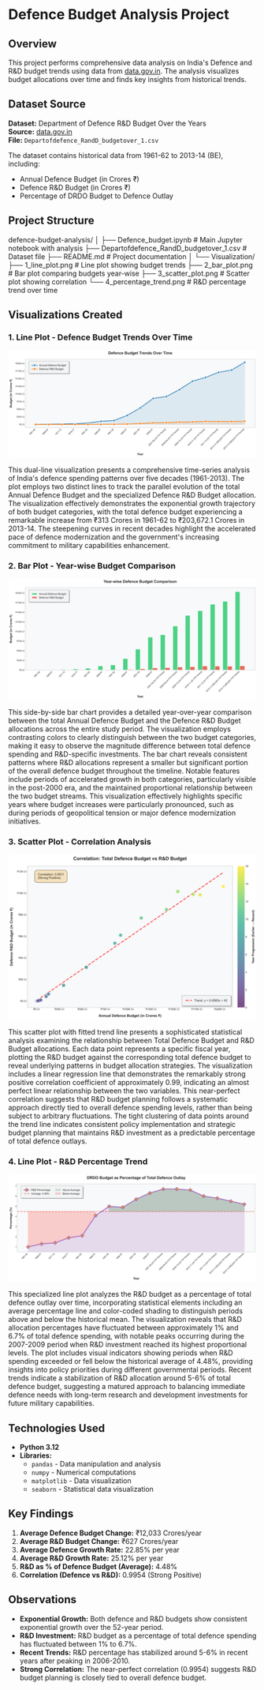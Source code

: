 # Defence Budget Analysis Project

## Overview
This project performs comprehensive data analysis on India's Defence and R&D budget trends using data from [data.gov.in](https://data.gov.in/). The analysis visualizes budget allocations over time and finds key insights from historical trends.

## Dataset Source
**Dataset:** Department of Defence R&D Budget Over the Years  
**Source:** [data.gov.in](https://data.gov.in/)  
**File:** `Departofdefence_RandD_budgetover_1.csv`

The dataset contains historical data from 1961-62 to 2013-14 (BE), including:
- Annual Defence Budget (in Crores ₹)
- Defence R&D Budget (in Crores ₹)
- Percentage of DRDO Budget to Defence Outlay

## Project Structure
defence-budget-analysis/
│
├── Defence_budget.ipynb                    # Main Jupyter notebook with analysis
├── Departofdefence_RandD_budgetover_1.csv  # Dataset file
├── README.md                               # Project documentation
│
└── Visualization/                                  
    ├── 1_line_plot.png                    # Line plot showing budget trends
    ├── 2_bar_plot.png                     # Bar plot comparing budgets year-wise
    ├── 3_scatter_plot.png                 # Scatter plot showing correlation
    └── 4_percentage_trend.png             # R&D percentage trend over time

## Visualizations Created

### 1. Line Plot - Defence Budget Trends Over Time
![Defence Budget Trends Over Time](./Visualization/1_line_plot.png)

This dual-line visualization presents a comprehensive time-series analysis of India's defence spending patterns over five decades (1961-2013). The plot employs two distinct lines to track the parallel evolution of the total Annual Defence Budget and the specialized Defence R&D Budget allocation. The visualization effectively demonstrates the exponential growth trajectory of both budget categories, with the total defence budget experiencing a remarkable  increase from ₹313 Crores in 1961-62 to ₹203,672.1 Crores in 2013-14. The steepening curves in recent decades highlight the accelerated pace of defence modernization and the government's increasing commitment to military capabilities enhancement.

### 2. Bar Plot - Year-wise Budget Comparison
![Year-wise Budget Comparison](./Visualization/2_bar_plot.png)

This side-by-side bar chart provides a detailed year-over-year comparison between the total Annual Defence Budget and the Defence R&D Budget allocations across the entire study period. The visualization employs contrasting colors to clearly distinguish between the two budget categories, making it easy to observe the magnitude difference between total defence spending and R&D-specific investments. The bar chart reveals consistent patterns where R&D allocations represent a smaller but significant portion of the overall defence budget throughout the timeline. Notable features include periods of accelerated growth in both categories, particularly visible in the post-2000 era, and the maintained proportional relationship between the two budget streams. This visualization effectively highlights specific years where budget increases were particularly pronounced, such as during periods of geopolitical tension or major defence modernization initiatives.

### 3. Scatter Plot - Correlation Analysis
![Correlation Analysis](./Visualization/3_scatter_plot.png)

This scatter plot with fitted trend line presents a sophisticated statistical analysis examining the relationship between Total Defence Budget and R&D Budget allocations. Each data point represents a specific fiscal year, plotting the R&D budget against the corresponding total defence budget to reveal underlying patterns in budget allocation strategies. The visualization includes a linear regression line that demonstrates the remarkably strong positive correlation coefficient of approximately 0.99, indicating an almost perfect linear relationship between the two variables. This near-perfect correlation suggests that R&D budget planning follows a systematic approach directly tied to overall defence spending levels, rather than being subject to arbitrary fluctuations. The tight clustering of data points around the trend line indicates consistent policy implementation and strategic budget planning that maintains R&D investment as a predictable percentage of total defence outlays.

### 4. Line Plot - R&D Percentage Trend
![R&D Percentage Trend](./Visualization/4_percentage_trend.png)

This specialized line plot analyzes the R&D budget as a percentage of total defence outlay over time, incorporating statistical elements including an average percentage line and color-coded shading to distinguish periods above and below the historical mean. The visualization reveals that R&D allocation percentages have fluctuated between approximately 1% and 6.7% of total defence spending, with notable peaks occurring during the 2007-2009 period when R&D investment reached its highest proportional levels. The plot includes visual indicators showing periods when R&D spending exceeded or fell below the historical average of 4.48%, providing insights into policy priorities during different governmental periods. Recent trends indicate a stabilization of R&D allocation around 5-6% of total defence budget, suggesting a matured approach to balancing immediate defence needs with long-term research and development investments for future military capabilities.

## Technologies Used
- **Python 3.12**
- **Libraries:**
  - `pandas` - Data manipulation and analysis
  - `numpy` - Numerical computations
  - `matplotlib` - Data visualization
  - `seaborn` - Statistical data visualization

## Key Findings

1. **Average Defence Budget Change:** ₹12,033 Crores/year
2. **Average R&D Budget Change:** ₹627 Crores/year
3. **Average Defence Growth Rate:** 22.85% per year
4. **Average R&D Growth Rate:** 25.12% per year
5. **R&D as % of Defence Budget (Average):** 4.48%
6. **Correlation (Defence vs R&D):** 0.9954 (Strong Positive)

## Observations

- **Exponential Growth:** Both defence and R&D budgets show consistent exponential growth over the 52-year period.
- **R&D Investment:** R&D budget as a percentage of total defence spending has fluctuated between 1% to 6.7%.
- **Recent Trends:** R&D percentage has stabilized around 5-6% in recent years after peaking in 2006-2010.
- **Strong Correlation:** The near-perfect correlation (0.9954) suggests R&D budget planning is closely tied to overall defence budget.
